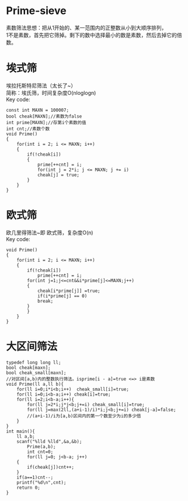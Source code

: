 # Prime-sieve  
素数筛法思想：把从1开始的、某一范围内的正整数从小到大顺序排列，   
1不是素数，首先把它筛掉。剩下的数中选择最小的数是素数，然后去掉它的倍数。    
  
  
# 埃式筛  
埃拉托斯特尼筛法（太长了~）  
简称：埃氏筛，时间复杂度O(nloglogn)  
Key code:  

	const int MAXN = 100007;  
	bool cheak[MAXN];//素数为false   
	int prime[MAXN];//存第i个素数的值   
	int cnt;//素数个数   
	void Prime()  
	{  
		for(int i = 2; i <= MAXN; i++)  
		{  
			if(!cheak[i])  
			{  
				prime[++cnt] = i;  
				for(int j = 2*i; j <= MAXN; j += i)  
				cheak[j] = true;  
			}  
		}  
	}  



# 欧式筛
欧几里得筛法~即   欧式筛，复杂度O(n)   
Key code:  

	void Prime()  
	{  
		for(int i = 2; i <= MAXN; i++)  
		{  
			if(!cheak[i])  
		        prime[++cnt] = i;  
			for(int j=1;j<=cnt&&i*prime[j]<=MAXN;j++)  
			{  
				cheak[i*prime[j]] =true;  
				if(i*prime[j] == 0)  
				break;  
			}  
			}  
		}  
	}  


# 大区间筛法
	typedef long long ll;
	bool cheak[maxn];
	bool cheak_small[maxn];
	//对区间[a,b)内的整数执行筛法。isprime[i - a]=true <=> i是素数
	void Prime(ll a,ll b){
		for(ll i=0;i*i<b;i++)  cheak_small[i]=true;
		for(ll i=0;i<b-a;i++) cheak[i]=true;
		for(ll i=2;i<b-a;i++){
			for(ll j=2*i;j*j<b;j+=i) cheak_small[i]=true;
			for(ll j=max(2ll,(a+i-1)/i)*i;j<b;j+=i) cheak[j-a]=false;
			//(a+i-1)/i为[a,b)区间内的第一个数至少为i的多少倍
		}
	}
	int main(){
		ll a,b;
		scanf("%lld %lld",&a,&b); 
			Prime(a,b);
			int cnt=0;
			for(ll j=0; j<b-a; j++)
		{
		    if(cheak[j])cnt++;
		}
		if(a==1)cnt--;
		printf("%d\n",cnt);
		return 0;
	}
